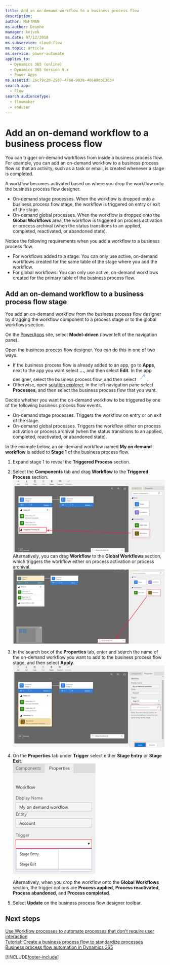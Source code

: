 ```yaml
---
title: Add an on-demand workflow to a business process flow
description: 
author: MSFTMAN
ms.author: Deonhe
manager: kvivek
ms.date: 07/12/2018
ms.subservice: cloud-flow
ms.topic: article
ms.service: power-automate
applies_to: 
  - Dynamics 365 (online)
  - Dynamics 365 Version 9.x
  - Power Apps
ms.assetid: 26c79c20-2987-476e-983a-406e0db13034
search.app: 
  - Flow
search.audienceType: 
  - flowmaker
  - enduser
---
```


# Add an on-demand workflow to a business process flow


You can trigger on-demand workflows from inside a business process flow. For example, you can add an on-demand workflow to a business process flow so that an activity, such as a task or email, is created whenever a stage is completed. 

A workflow becomes activated based on where you drop the workflow onto the business process flow designer.
- On-demand stage processes. When the workflow is dropped onto a business process flow stage, the workflow is triggered on entry or  exit of the stage. 
- On-demand global processes. When the workflow is dropped  onto the **Global Workflows** area, the workflow is triggered on process activation or process archival (when the status transitions to an applied, completed, reactivated, or abandoned state). 

Notice the following requirements when you add a workflow to a business process flow.
- For workflows added to a stage: You can only use active, on-demand workflows created for the same table of the stage where you add the workflow.  
- For global workflows: You can only use active, on-demand workflows created for the primary table of the business process flow.

## Add an on-demand workflow to a business process flow stage

You add an on-demand  workflow from the business process flow designer by dragging the workflow component to a process stage or to the global workflows section. 

On the [PowerApps](https://make.powerapps.com) site, select **Model-driven** (lower left of the navigation pane). 

Open the business process flow designer. You can do this in one of two ways.
- If the business process flow is already added to an app, go to **Apps**, next to the app you want select **…**, and then select **Edit**. In the app designer, select the business process flow, and then select ![Open business process flow designer.](media/dynamics365-open-designer.PNG).  
- Otherwise, open [solution explorer](/powerapps/maker/model-driven-apps/advanced-navigation.md#solution-explorer), in the left navigation pane select **Processes**, and then select the business process flow that you want. 

Decide whether you want the on-demand workflow to be triggered by one of the following business process flow events. 
- On-demand stage processes. Triggers the workflow on entry or on exit of the stage. 
- On-demand global processes. Triggers the workflow either on process activation or process archival (when the status transitions to an applied, completed, reactivated, or abandoned state). 

In the example below, an on-demand workflow named **My on demand workflow** is added to **Stage 1** of the business process flow. 

1. Expand stage 1 to reveal the **Triggered Process** section. 
2. Select the **Components** tab and drag **Workflow** to the **Triggered Process** section.
    ![Add workflow to a stage.](media/add-workflow-to-bpf-1.png)
Alternatively, you can drag **Workflow** to the **Global Workflows** section, which triggers the workflow either on process activation or process archival.
    ![Add workflow to process activation or archival.](media/add-workflow-to-bpf-global.png)
3. In the search box of the **Properties** tab, enter and search the name of the on-demand workflow you want to add to the business process flow stage, and then select **Apply**.
    ![Enter name and select apply.](media/add-workflow-to-bpf-2.png)
4. On the **Properties** tab under **Trigger** select either **Stage Entry** or **Stage Exit**.  
    ![Select workflow trigger.](media/workflow-trigger.png)
   
    Alternatively, when you drop the workflow onto the **Global Workflows** section, the trigger options are **Process applied**, **Process reactivated**, **Process abandoned**, and **Process completed**.

5. Select **Update** on the business process flow designer toolbar.
 
## Next steps
[Use Workflow processes to automate processes that don't require user interaction](workflow-processes.md) <br/>
[Tutorial: Create a business process flow to standardize processes](create-business-process-flow.md) <br/>
[Business process flow automation in Dynamics 365](https://blogs.msdn.microsoft.com/crm/2017/03/28/business-process-flow-automation-in-dynamics-365/)


[!INCLUDE[footer-include](includes/footer-banner.md)]